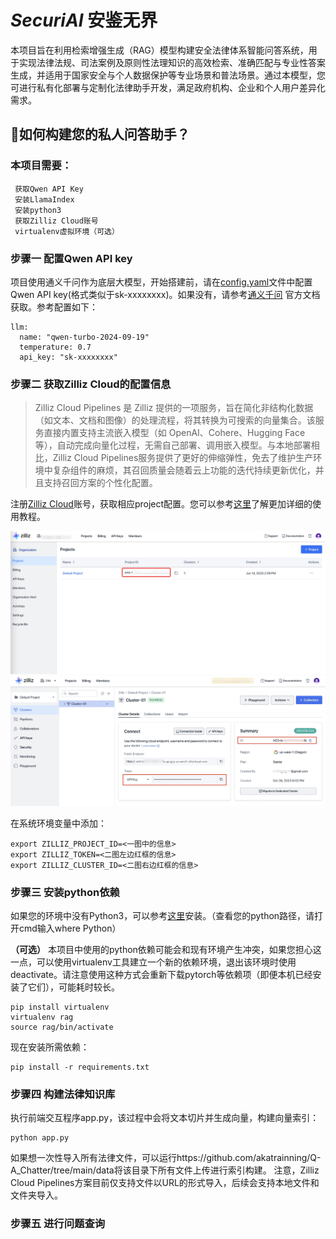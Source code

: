 # *SecuriAI* **安鉴无界**
本项目旨在利用检索增强生成（RAG）模型构建安全法律体系智能问答系统，用于实现法律法规、司法案例及原则性法理知识的高效检索、准确匹配与专业性答案生成，并适用于国家安全与个人数据保护等专业场景和普法场景。通过本模型，您可进行私有化部署与定制化法律助手开发，满足政府机构、企业和个人用户差异化需求。
 ## 🥰如何构建您的私人问答助手？ ##
 ### 本项目需要： ###
     获取Qwen API Key 
     安装LlamaIndex
     安装python3
     获取Zilliz Cloud账号
     virtualenv虚拟环境（可选）
### 步骤一 配置Qwen API key ###
项目使用通义千问作为底层大模型，开始搭建前，请在[config.yaml](./cfgs/config.yaml)文件中配置Qwen API key(格式类似于sk-xxxxxxxx)。如果没有，请参考[通义千问](https://help.aliyun.com/zh/model-studio/use-qwen-by-calling-api) 官方文档获取。参考配置如下：

    llm:
      name: "qwen-turbo-2024-09-19"
      temperature: 0.7
      api_key: "sk-xxxxxxxx"
### 步骤二 获取Zilliz Cloud的配置信息 ###
> ​Zilliz Cloud Pipelines 是 Zilliz 提供的一项服务，旨在简化非结构化数据（如文本、文档和图像）的处理流程，将其转换为可搜索的向量集合。该服务直接内置支持主流嵌入模型（如 OpenAI、Cohere、Hugging Face 等），自动完成向量化过程，无需自己部署、调用嵌入模型。与本地部署相比，Zilliz Cloud Pipelines服务提供了更好的伸缩弹性，免去了维护生产环境中复杂组件的麻烦，其召回质量会随着云上功能的迭代持续更新优化，并且支持召回方案的个性化配置。

注册[Zilliz Cloud](https://cloud.zilliz.com/signup?utm_source=partner&utm_medium=referral&utm_campaign=2024-01-18_product_zcp-demos_github&utm_content=history-rag)账号，获取相应project配置。您可以参考[这里](https://github.com/milvus-io/bootcamp/blob/master/bootcamp/RAG/zilliz_pipeline_rag.ipynb)了解更加详细的使用教程。

![](./fig1.jpeg)
![](./zilliz_api_key_cluster_id.jpeg)

在系统环境变量中添加：

    export ZILLIZ_PROJECT_ID=<一图中的信息> 
    export ZILLIZ_TOKEN=<二图左边红框的信息> 
    export ZILLIZ_CLUSTER_ID=<二图右边红框的信息>
### 步骤三 安装python依赖 ###
如果您的环境中没有Python3，可以参考[这里](https://www.w3cschool.cn/python3/python3-install.html)安装。（查看您的python路径，请打开cmd输入where Python）

**（可选）** 本项目中使用的python依赖可能会和现有环境产生冲突，如果您担心这一点，可以使用virtualenv工具建立一个新的依赖环境，退出该环境时使用deactivate。请注意使用这种方式会重新下载pytorch等依赖项（即便本机已经安装了它们），可能耗时较长。

    pip install virtualenv
    virtualenv rag
    source rag/bin/activate
现在安装所需依赖：

    pip install -r requirements.txt
### 步骤四 构建法律知识库 ###
执行前端交互程序app.py，该过程中会将文本切片并生成向量，构建向量索引：

    python app.py
    

如果想一次性导入所有法律文件，可以运行https://github.com/akatrainning/Q-A_Chatter/tree/main/data将该目录下所有文件上传进行索引构建。 注意，Zilliz Cloud Pipelines方案目前仅支持文件以URL的形式导入，后续会支持本地文件和文件夹导入。   
### 步骤五 进行问题查询 ###


